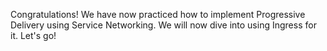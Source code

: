 Congratulations! We have now practiced how to implement Progressive Delivery using Service Networking. We will now dive into using Ingress for it. Let's go! 